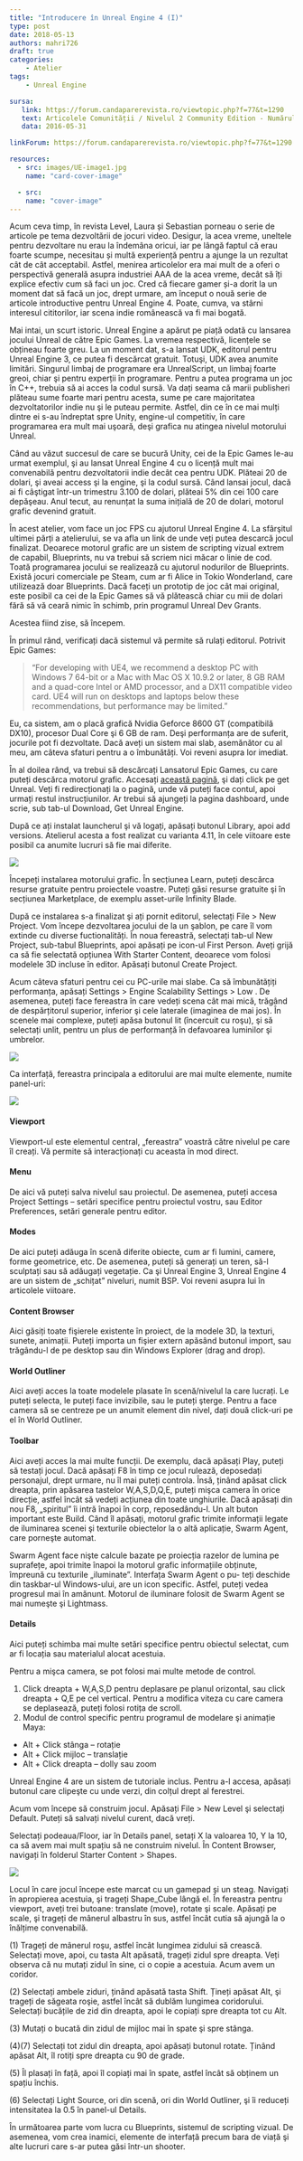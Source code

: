 ```yaml
---
title: "Introducere în Unreal Engine 4 (I)"
type: post
date: 2018-05-13
authors: mahri726
draft: true
categories:
    - Atelier
tags:
    - Unreal Engine

sursa:
   link: https://forum.candaparerevista.ro/viewtopic.php?f=77&t=1290
   text: Articolele Comunității / Nivelul 2 Community Edition - Numărul 2
   data: 2016-05-31

linkForum: https://forum.candaparerevista.ro/viewtopic.php?f=77&t=1290

resources:
  - src: images/UE-image1.jpg
    name: "card-cover-image"

  - src:
    name: "cover-image"
---
```



Acum ceva timp, în revista Level, Laura și Sebastian porneau o serie de articole pe tema dezvoltării de jocuri video. Desigur, la acea vreme, uneltele pentru dezvoltare nu erau la îndemâna oricui, iar pe lângă faptul că erau foarte scumpe, necesitau și multă experiență pentru a ajunge la un rezultat cât de cât acceptabil. Astfel, menirea articolelor era mai mult de a oferi o perspectivă generală asupra industriei AAA de la acea vreme, decât să îți explice efectiv cum să faci un joc. Cred că fiecare gamer și-a dorit la un moment dat să facă un joc, drept urmare, am început o nouă serie de articole introductive pentru Unreal Engine 4. Poate, cumva, va stârni interesul cititorilor, iar scena indie românească va fi mai bogată.

Mai intai, un scurt istoric. Unreal Engine a apărut pe piață odată cu lansarea jocului Unreal de către Epic Games. La vremea respectivă, licențele se obțineau foarte greu. La un moment dat, s-a lansat UDK, editorul pentru Unreal Engine 3, ce putea fi descărcat gratuit. Totuşi, UDK avea anumite limitări. Singurul limbaj de programare era UnrealScript, un limbaj foarte greoi, chiar şi pentru experții în programare. Pentru a putea programa un joc în C++, trebuia să ai acces la codul sursă. Va dați seama că marii publisheri plăteau sume foarte mari pentru acesta, sume pe care majoritatea dezvoltatorilor indie nu şi le puteau permite. Astfel, din ce în ce mai mulți dintre ei s-au îndreptat spre Unity, engine-ul competitiv, în care programarea era mult mai uşoară, deşi grafica nu atingea nivelul motorului Unreal.

Când au văzut succesul de care se bucură Unity, cei de la Epic Games le-au urmat exemplul, şi au lansat Unreal Engine 4 cu o licență mult mai convenabilă pentru dezvoltatorii indie decât cea pentru UDK. Plăteai 20 de dolari, şi aveai access şi la engine, şi la codul sursă. Când lansai jocul, dacă ai fi câştigat într-un trimestru 3.100 de dolari, plăteai 5% din cei 100 care depăşeau. Anul tecut, au renunțat la suma inițială de 20 de dolari, motorul grafic devenind gratuit.

În acest atelier, vom face un joc FPS cu ajutorul Unreal Engine 4. La sfârşitul ultimei părți a atelierului, se va afla un link de unde veți putea descarcă jocul finalizat. Deoarece motorul grafic are un sistem de scripting vizual extrem de capabil, Blueprints, nu va trebui să scriem nici măcar o linie de cod. Toată programarea jocului se realizează cu ajutorul nodurilor de Blueprints. Există jocuri comerciale pe Steam, cum ar fi Alice in Tokio Wonderland, care utilizează doar Blueprints. Dacă faceți un prototip de joc cât mai original, este posibil ca cei de la Epic Games să vă plătească chiar cu mii de dolari fără să vă ceară nimic în schimb, prin programul Unreal Dev Grants.

Acestea fiind zise, să începem.

În primul rând, verificați dacă sistemul vă permite să rulați editorul. Potrivit Epic Games:

>“For developing with UE4, we recommend a desktop PC with Windows 7 64-bit or a Mac with Mac OS X 10.9.2 or later, 8 GB RAM and a quad-core Intel or AMD processor, and a DX11 compatible video card. UE4 will run on desktops
and laptops below these recommendations, but performance may be limited.”

Eu, ca sistem, am o placă grafică Nvidia Geforce 8600 GT (compatibilă DX10), procesor Dual Core şi 6 GB de ram. Deşi performanța are de suferit, jocurile pot fi dezvoltate. Dacă aveți un sistem mai slab, asemănător cu al meu, am câteva sfaturi pentru a o îmbunătăți. Voi reveni asupra lor imediat.

În al doilea rând, va trebui să descărcați Lansatorul Epic Games, cu care puteți descărca motorul grafic. Accesați [această pagină](https://www.unrealengine.com/what-is-unreal-engine-4), şi dați click pe get Unreal. Veți fi redirecționați la o pagină, unde vă puteți face contul, apoi urmați restul instrucțiunilor. Ar trebui să ajungeți la pagina dashboard, unde scrie, sub tab-ul Download, Get Unreal Engine.

După ce ați instalat launcherul şi vă logați, apăsați butonul Library, apoi add versions. Atelierul acesta a fost realizat cu varianta 4.11, în cele viitoare este posibil ca anumite lucruri să fie mai diferite.

![](images/UE-image1.jpg)

Începeți instalarea motorului grafic. În secțiunea Learn, puteți descărca resurse gratuite pentru proiectele voastre. Puteți găsi resurse gratuite şi în secțiunea Marketplace, de exemplu asset-urile Infinity Blade.

După ce instalarea s-a finalizat şi ați pornit editorul, selectați File > New Project. Vom începe dezvoltarea jocului de la un şablon, pe care îl vom extinde cu diverse fuctionalități. În noua fereastră, selectați tab-ul New Project, sub-tabul Blueprints, apoi apăsați pe icon-ul First Person. Aveți grijă ca să fie selectată opțiunea With Starter Content, deoarece vom folosi modelele 3D incluse în editor. Apăsați butonul Create Project.

Acum câteva sfaturi pentru cei cu PC-urile mai slabe. Ca să îmbunătățiți performanța, apăsați Settings > Engine Scalability Settings > Low . De asemenea, puteți face fereastra în care vedeți scena cât mai mică, trăgând de despărțitorul superior, inferior şi cele laterale (imaginea de mai jos). În scenele mai complexe, puteți apăsa butonul lit (încercuit cu roşu), şi să selectați unlit, pentru un plus de performanță în defavoarea luminilor şi umbrelor.

![](images/UE-image2.jpg)

Ca interfață, fereastra principala a editorului are mai multe elemente, numite panel-uri:

![](images/UE-image3.png)

#### Viewport
Viewport-ul este elementul central, „fereastra” voastră către nivelul pe care îl creați. Vă permite să interacționați cu aceasta în mod direct.

#### Menu
De aici vă puteți salva nivelul sau proiectul. De asemenea, puteți accesa Project Settings – setări specifice pentru proiectul vostru, sau Editor Preferences, setări generale pentru editor.

#### Modes
De aici puteți adăuga în scenă diferite obiecte, cum ar fi lumini, camere, forme geometrice, etc. De asemenea, puteți să generați un teren, să-l sculptați sau să adăugați vegetație. Ca şi Unreal Engine 3, Unreal Engine 4 are un sistem de „schițat” niveluri, numit BSP. Voi reveni asupra lui în articolele viitoare.

#### Content Browser
Aici găsiți toate fişierele existente în proiect, de la modele 3D, la texturi, sunete, animații. Puteți importa un fişier extern apăsând butonul import, sau trăgându-l de pe desktop sau din Windows Explorer (drag and drop).

#### World Outliner
Aici aveți acces la toate modelele plasate în scenă/nivelul la care lucrați. Le puteți selecta, le puteți face invizibile, sau le puteți şterge. Pentru a face camera să se centreze pe un anumit element din nivel, dați două click-uri pe el în World Outliner.

#### Toolbar
Aici aveți acces la mai multe funcții. De exemplu, dacă apăsați Play, puteți să testați jocul. Dacă apăsați F8 în timp ce jocul rulează, deposedați personajul, drept urmare, nu îl mai puteți controla. Însă, ținând apăsat click dreapta, prin apăsarea tastelor W,A,S,D,Q,E, puteți mişca camera în orice direcție, astfel încât să vedeți acțiunea din toate unghiurile. Dacă apăsați din nou F8, „spiritul” îi intră înapoi în corp, reposedându-l. Un alt buton important este Build. Când îl apăsați, motorul grafic trimite informații legate de iluminarea scenei şi texturile obiectelor la o altă aplicație, Swarm Agent, care porneşte automat.

Swarm Agent face nişte calcule bazate pe proiecția razelor de lumina pe suprafețe, apoi trimite înapoi la motorul grafic informațiile obținute, împreună cu texturile „iluminate”. Interfața Swarm Agent o pu-
teți deschide din taskbar-ul Windows-ului, are un icon specific. Astfel, puteți vedea progresul mai în amănunt. Motorul de iluminare folosit de Swarm Agent se mai numeşte şi Lightmass.

#### Details
Aici puteți schimba mai multe setări specifice pentru obiectul selectat, cum ar fi locația sau materialul alocat acestuia.

Pentru a mişca camera, se pot folosi mai multe metode de control.

1. Click dreapta + W,A,S,D pentru deplasare pe planul orizontal, sau click dreapta + Q,E pe cel vertical. Pentru a modifica viteza cu care camera se deplasează, puteți folosi rotița de scroll.
2. Modul de control specific pentru programul de modelare şi animație Maya:

- Alt + Click stânga – rotație
- Alt + Click mijloc – translație
- Alt + Click dreapta – dolly sau zoom

Unreal Engine 4 are un sistem de tutoriale inclus. Pentru a-l accesa, apăsați butonul care clipeşte cu unde verzi, din colțul drept al ferestrei.

Acum vom începe să construim jocul. Apăsați  File > New Level şi selectați Default. Puteți să salvați nivelul curent, dacă vreți.

Selectați podeaua/Floor, iar în Details panel, setați X la valoarea 10, Y la 10, ca să avem mai mult spațiu să ne construim nivelul. În Content Browser, navigați în folderul Starter Content > Shapes.

![](images/UE-image4.jpg)

Locul în care jocul începe este marcat cu un gamepad şi un steag. Navigați în apropierea acestuia, şi trageți Shape_Cube lângă el. În fereastra pentru viewport, aveți trei butoane: translate (move), rotate şi scale. Apăsați pe scale, şi trageți de mânerul albastru în sus, astfel încât cutia să ajungă la o înălțime convenabilă.

(1) Trageți de mânerul roşu, astfel încât lungimea zidului să crească. Selectați move, apoi, cu tasta Alt apăsată, trageți zidul spre dreapta. Veți observa că nu mutați zidul în sine, ci o copie
a acestuia. Acum avem un coridor.

(2) Selectați ambele ziduri, ținând apăsată tasta Shift. Țineți apăsat Alt, şi trageți de săgeata
roşie, astfel încât să dublăm lungimea coridorului. Selectați bucățile de zid din dreapta, apoi le copiați spre dreapta tot cu Alt.

(3) Mutați o bucată din zidul de mijloc mai în spate şi spre stânga.

(4)(7) Selectați tot zidul din dreapta, apoi apăsați butonul rotate. Ținând apăsat Alt, îl rotiți
spre dreapta cu 90 de grade.

(5) Îl plasați în față, apoi îl copiați mai în spate, astfel încât să obținem un spațiu închis.

(6) Selectați Light Source, ori din scenă, ori din World Outliner, şi îi reduceți intensitatea
la 0.5 în panel-ul Details.

În următoarea parte vom lucra cu Blueprints, sistemul de scripting vizual. De asemenea, vom crea inamici, elemente de interfață precum bara de viață şi alte lucruri care s-ar putea găsi într-un shooter.
